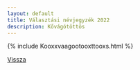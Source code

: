 ```yaml
---
layout: default
title: Választási névjegyzék 2022
description: Kővágótöttös
---
```


{% include Kooxxvaagootooxttooxs.html %}

[Vissza](./)